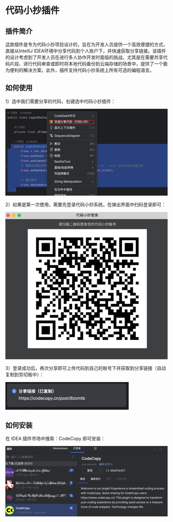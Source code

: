 # 代码小抄插件


## 插件简介

这款插件是专为代码小抄项目设计的，旨在为开发人员提供一个高效便捷的方式，直接从IntelliJ IDEA环境中分享代码到个人账户下，并快速获取分享链接。该插件的设计考虑到了开发人员在进行多人协作开发时面临的挑战，尤其是在需要共享代码片段、进行代码审查或即时将本地代码备份到云端存储的场景中，提供了一个极为便利的解决方案。此外，插件支持代码小抄系统上所有可选的编程语言。



## 如何使用

1）选中我们需要分享的代码，右键选中代码小抄插件：

<img src="./doc/images/1.png">


2）如果是第一次使用，需要先登录代码小抄系统，在弹出界面中扫码登录即可：

<img src="./doc/images/2.png">


3）登录成功后，再次分享即可上传代码到自己的账号下并获取到分享链接（自动复制到剪切板中）：

<img src="./doc/images/3.png">



## 如何安装

在 IDEA 插件市场中搜索：CodeCopy 即可安装：

<img src="./doc/images/4.png">